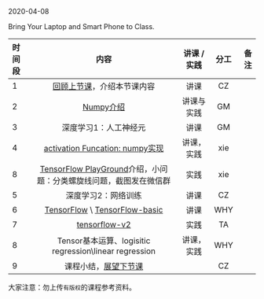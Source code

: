 2020-04-08

Bring Your Laptop  and Smart Phone to Class. 

| 时间段 |                             内容                             | 讲课 / 实践 | 分工  | 备注 |
| :----- | :----------------------------------------------------------: | :---------: | :---: | ---: |
|    1   |  [回顾上节课](../WW6/WW6-Plan.md)，介绍本节课内容       |    讲课     |  CZ   |      |
|    2   |  [Numpy介绍](../../TensorFlow/numpy)     |  讲课与实践   |     GM     |        |
|    3   | 深度学习1：人工神经元 |  讲课    |    GM    |         |
|    4   | [activation Funcation: numpy实现](../../TensorFlow/numpy)   |  讲课，实践    |    xie    |         |
|    8   | [TensorFlow PlayGround](https://playground.tensorflow.org/)介绍，小问题：分类螺旋线问题，截图发在微信群  |  实践   |  xie  |      |
|    5   |  深度学习2：网络训练   |    讲课     |  CZ   |      |
|    6   |  [TensorFlow](http://tensorflow.google.cn) \ [TensorFlow-basic](2tensorflow-basic.pdf) |    讲课     |  WHY   |      |
|    7   |  [tensorflow-v2](../../TensorFlow/TensorFlow-v2)        |    实践     |  TA   |      |
|    8   |  Tensor基本运算、logisitic regression\linear regression |  讲课，实践    |    WHY    |         |
|    9   |   课程小结，[展望下节课](../WW8/WW8-Plan.md)          |             |  CZ   |      |


大家注意：勿上传``有版权``的课程参考资料。
